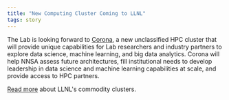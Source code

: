 ```yaml
---
title: "New Computing Cluster Coming to LLNL"
tags: story
---
```


The Lab is looking forward to [Corona](https://www.llnl.gov/news/new-computing-cluster-coming-livermore), a new unclassified HPC cluster that will provide unique capabilities for Lab researchers and industry partners to explore data science, machine learning, and big data analytics. Corona will help NNSA assess future architectures, fill institutional needs to develop leadership in data science and machine learning capabilities at scale, and provide access to HPC partners.

[Read more](https://computing.llnl.gov/computers/commodity-clusters) about LLNL's commodity clusters.
